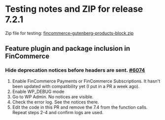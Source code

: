 # Testing notes and ZIP for release 7.2.1

Zip file for testing: [fincommerce-gutenberg-products-block.zip](https://github.com/dieselfox1/fincommerce-gutenberg-products-block/files/8333094/fincommerce-gutenberg-products-block.zip)

## Feature plugin and package inclusion in FinCommerce

### Hide deprecation notices before headers are sent. [#6074](https://github.com/dieselfox1/fincommerce-gutenberg-products-block/pull/6074)

1. Enable FinCommerce Payments or FinCommerce Subscriptions. It hasn't been updated with compatibility yet (I put in a PR a week ago).
2. Enable WP_DEBUG mode
3. Go to WP Admin. No notices are visible.
4. Check the error log. See the notices there.
5. Edit the code in this PR and remove the 7.4 from the function calls. Repeat steps 2-4 and confirm logs are used.
